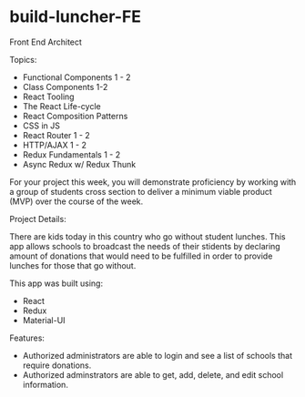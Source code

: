 # build-luncher-FE

Front End Architect 

Topics:
- Functional Components 1 - 2
- Class Components 1-2
- React Tooling
- The React Life-cycle
- React Composition Patterns
- CSS in JS
- React Router 1 - 2
- HTTP/AJAX 1 - 2
- Redux Fundamentals 1 - 2
- Async Redux w/ Redux Thunk

For your project this week, you will demonstrate proficiency by working with a group of students cross section to deliver a minimum viable product (MVP) over the course of the week.


Project Details:

There are kids today in this country who go without student lunches. This app allows schools to broadcast the needs of their stidents by declaring amount of donations that would need to be fulfilled in order to provide lunches for those that go without.

This app was built using:
- React
- Redux
- Material-UI

Features:
- Authorized administrators are able to login and see a list of schools that require donations.
- Authorized adminstrators are able to get, add, delete, and edit school information.





